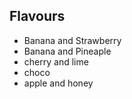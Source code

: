 ## Flavours
- Banana and Strawberry
- Banana and Pineaple
- cherry and lime
- choco
- apple and honey
